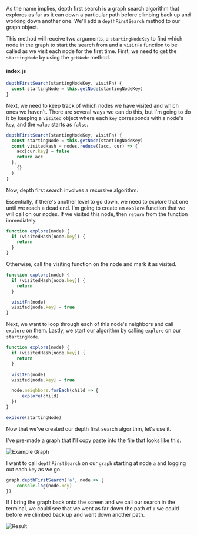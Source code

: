 As the name implies, depth first search is a graph search algorithm that explores as far as it can down a particular path before climbing back up and working down another one. We'll add a `depthFirstSearch` method to our graph object.

This method will receive two arguments, a `startingNodeKey` to find which node in the graph to start the search from and a `visitFn` function to be called as we visit each node for the first time. First, we need to get the `startingNode` by using the `getNode` method.

#### index.js
```javascript
depthFirstSearch(startingNodeKey, visitFn) {
  const startingNode = this.getNode(startingNodeKey)
}
```

Next, we need to keep track of which nodes we have visited and which ones we haven't. There are several ways we can do this, but I'm going to do it by keeping a `visited` object where each `key` corresponds with a node's `key`, and the `value` starts as `false`. 

```javascript
depthFirstSearch(startingNodeKey, visitFn) {
  const startingNode = this.getNode(startingNodeKey)
  const visitedHash = nodes.reduce((acc, cur) => {
    acc[cur.key] = false
    return acc
  },
    {}
  )
}
```

Now, depth first search involves a recursive algorithm.

Essentially, if there's another level to go down, we need to explore that one until we reach a dead end. I'm going to create an `explore` function that we will call on our nodes. If we visited this node, then `return` from the function immediately.

```javascript
function explore(node) {
  if (visitedHash[node.key]) {
    return
  }
}
```

Otherwise, call the visiting function on the node and mark it as visited. 

```javascript
function explore(node) {
  if (visitedHash[node.key]) {
    return
  }

  visitFn(node)
  visited[node.key] = true
}
```

Next, we want to loop through each of this node's neighbors and call `explore` on them. Lastly, we start our algorithm by calling `explore` on our `startingNode`. 

```javascript
function explore(node) {
  if (visitedHash[node.key]) {
    return
  }

  visitFn(node)
  visited[node.key] = true

  node.neighbors.forEach(child => {
      explore(child)
  })
}

explore(startingNode)
```

Now that we've created our depth first search algorithm, let's use it.

I've pre-made a graph that I'll copy paste into the file that looks like this. 

![Example Graph](https://res.cloudinary.com/dg3gyk0gu/image/upload/v1543429648/transcript-images/javascript-write-a-depth-first-search-algorithm-for-graphs-in-javascript-example-graph.png)

I want to call `depthFirstSearch` on our `graph` starting at node `a` and logging out each `key` as we go. 

```javascript
graph.depthFirstSearch('a', node => {
    console.log(node.key)
})
```

If I bring the graph back onto the screen and we call our search in the terminal, we could see that we went as far down the path of `a` we could before we climbed back up and went down another path.

![Result](https://res.cloudinary.com/dg3gyk0gu/image/upload/v1543429648/transcript-images/javascript-write-a-depth-first-search-algorithm-for-graphs-in-javascript-result.png)
